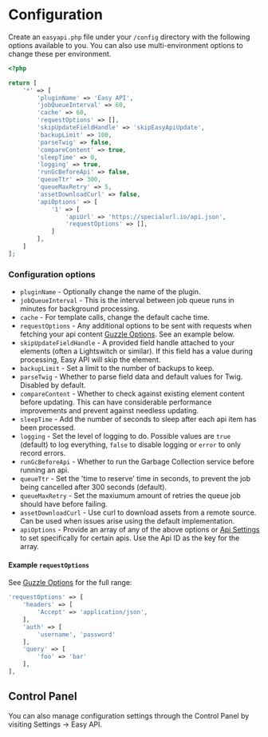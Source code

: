 # Configuration

Create an `easyapi.php` file under your `/config` directory with the following options available to you. You can also use multi-environment options to change these per environment.

```php
<?php

return [
    '*' => [
        'pluginName' => 'Easy API',
        'jobQueueInterval' => 60,
        'cache' => 60,
        'requestOptions' => [],
        'skipUpdateFieldHandle' => 'skipEasyApiUpdate',
        'backupLimit' => 100,
        'parseTwig' => false,
        'compareContent' => true,
        'sleepTime' => 0,
        'logging' => true,
        'runGcBeforeApi' => false,
        'queueTtr' => 300,
        'queueMaxRetry' => 5,
        'assetDownloadCurl' => false,
        'apiOptions' => [
            '1' => [
                'apiUrl' => 'https://specialurl.io/api.json',
                'requestOptions' => [],
            ]
        ],
    ]
];
```

### Configuration options

- `pluginName` - Optionally change the name of the plugin.
- `jobQueueInterval` - This is the interval between job queue runs in minutes for background processing.
- `cache` - For template calls, change the default cache time.
- `requestOptions` - Any additional options to be sent with requests when fetching your api content [Guzzle Options](http://docs.guzzlephp.org/en/stable/request-options.html). See an example below.
- `skipUpdateFieldHandle` - A provided field handle attached to your elements (often a Lightswitch or similar). If this field has a value during processing, Easy API will skip the element.
- `backupLimit` - Set a limit to the number of backups to keep.
- `parseTwig` - Whether to parse field data and default values for Twig. Disabled by default.
- `compareContent` - Whether to check against existing element content before updating. This can have considerable performance improvements and prevent against needless updating.
- `sleepTime` - Add the number of seconds to sleep after each api item has been processed.
- `logging` - Set the level of logging to do. Possible values are `true` (default) to log everything, `false` to disable logging or `error` to only record errors.
- `runGcBeforeApi` - Whether to run the Garbage Collection service before running an api.
- `queueTtr` - Set the 'time to reserve' time in seconds, to prevent the job being cancelled after 300 seconds (default).
- `queueMaxRetry` - Set the maxiumum amount of retries the queue job should have before failing.
- `assetDownloadCurl` - Use curl to download assets from a remote source. Can be used when issues arise using the default implementation.
- `apiOptions` - Provide an array of any of the above options or [Api Settings](../feature-tour/api-overview.md) to set specifically for certain apis. Use the Api ID as the key for the array.

#### Example `requestOptions`
See [Guzzle Options](http://docs.guzzlephp.org/en/stable/request-options.html) for the full range:

```php
'requestOptions' => [
    'headers' => [
        'Accept' => 'application/json',
    ],
    'auth' => [
        'username', 'password'
    ],
    'query' => [
        'foo' => 'bar'
    ],
],

```

## Control Panel

You can also manage configuration settings through the Control Panel by visiting Settings → Easy API.

